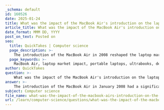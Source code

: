 ```yaml
---
_schema: default
id: 160526
date: 2025-01-24
title: What was the impact of the MacBook Air's introduction on the laptop market?
article_title: What was the impact of the MacBook Air's introduction on the laptop market?
date_format: MMM DD, YYYY
post_on_text: Posted on
seo:
  title: QuickTakes | Computer science
  page_description: >-
    The introduction of the MacBook Air in 2008 reshaped the laptop market by redefining portability, influencing design trends, and setting new performance expectations for portable devices.
  page_keywords: >-
    MacBook Air, laptop market impact, portable laptops, ultrabooks, design influence, performance expectations, market segmentation, lightweight laptops, Apple, computing solutions
author: QuickTakes
question: >-
    What was the impact of the MacBook Air's introduction on the laptop market?
answer: >-
    The introduction of the MacBook Air in January 2008 had a significant impact on the laptop market, reshaping consumer expectations and influencing design trends across the industry. Here are some key points regarding its impact:\n\n1. **Redefining Portability**: The MacBook Air was marketed as the world's thinnest laptop at the time, with a wedge-shaped design that allowed it to fit into a manila envelope. This emphasis on ultra-portability set a new standard for laptops, prompting competitors to develop their own lightweight models, often referred to as "ultrabooks." The interest in super-thin laptops surged immediately after the MacBook Air's launch, indicating a shift in consumer preferences towards more portable computing solutions.\n\n2. **Design Influence**: The MacBook Air's sleek, minimalist design, featuring a machined aluminum case, influenced the aesthetics of laptops across the market. Many manufacturers began to adopt similar materials and design philosophies, moving away from bulkier plastic models to more premium, metal-bodied laptops.\n\n3. **Performance Expectations**: While the original MacBook Air was criticized for being underpowered compared to its contemporaries, it introduced the idea that laptops could prioritize design and portability without sacrificing too much on performance. This led to a broader acceptance of the idea that laptops could be both stylish and functional, pushing manufacturers to innovate in terms of performance in thinner devices.\n\n4. **Market Segmentation**: The MacBook Air helped to carve out a new segment in the laptop market focused on ultra-portable devices. This segment grew rapidly, with many brands launching their own versions of lightweight laptops, which often competed directly with the MacBook Air.\n\n5. **Price Point and Accessibility**: Initially considered overpriced, the MacBook Air's pricing strategy prompted discussions about value in the laptop market. Over time, as Apple introduced more affordable models and competitors responded with lower-priced alternatives, the market for lightweight laptops expanded, making them accessible to a broader audience.\n\n6. **Long-term Legacy**: The MacBook Air's introduction is often credited with paving the way for the modern laptop landscape, where thin and light designs are now the norm. The success of the MacBook Air has influenced subsequent Apple products, including the MacBook Pro line, which has also adopted thinner designs while maintaining high performance.\n\nIn summary, the MacBook Air's introduction not only set a new benchmark for design and portability in laptops but also catalyzed a broader transformation in the laptop market, influencing competitors and shaping consumer expectations for years to come.
subject: Computer science
file_name: what-was-the-impact-of-the-macbook-airs-introduction-on-the-laptop-market.md
url: /learn/computer-science/questions/what-was-the-impact-of-the-macbook-airs-introduction-on-the-laptop-market
---
```


&nbsp;